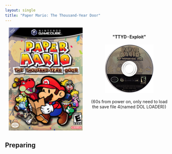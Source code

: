 ```yaml
---
layout: single
title: "Paper Mario: The Thousand-Year Door"
---
```

<!--TODO: Maybe there are some other ways to do it, but it works lol-->
<table style="table-layout: fixed; width: 552px">
<colgroup>
<col style="width: 268px">
<col style="width: 284px">
</colgroup>
<thead>
  <tr>
    <td style="text-align:center">
      <img src="/images/gameArt/G8ME/G8ME_box.png" alt="Thousand Year Door Box Art" width="244" height="340">
    </td>
    <td style="text-align:center">
      <b>"TTYD-Exploit"</b><br>
      <br><img src="/images/gameArt/G8ME/G8ME_disc.png" alt="Thousand Year Door Disc Art" width="160" height="160">
      <br>
      <br>(60s from power on, only need to load the save file 4(named DOL LOADER))<br>
      <br>
      <br>
      <br>
    </td>
  </tr>
</thead>
</table>
<!--  //////////////////////////////////////////////////////////   -->

## Preparing